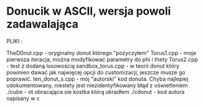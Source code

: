 # Donucik w ASCII, wersja powoli zadawalająca

PLIKI :

TheD0nut.cpp - oryginalny donut którego "pożyczyłem"
Torus1.cpp - moja pierwsza iteracja, można modyfikować parametry do phi i thety
Torus2.cpp - test z dodaną losowością
sandbox_torus.cpp - w teorii donut który powinien dawać jak najwięcej opcji do customizacji, jeszcze musze go poprawić.
ten_donut_s.cpp - mój "autorski" kod donuta. Chyba najlepiej udokumentowany, niestety jest niezidentyfikowany błąd z oświetleniem
./cube - ot obracająca sie kostka którą ukradłem
./cdonut - kod autora napisany w c
